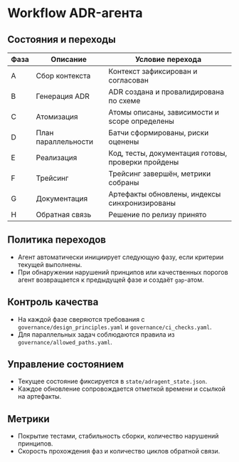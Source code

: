 # Workflow ADR-агента

## Состояния и переходы

| Фаза | Описание | Условие перехода |
| ---- | -------- | ---------------- |
| A | Сбор контекста | Контекст зафиксирован и согласован |
| B | Генерация ADR | ADR создана и провалидирована по схеме |
| C | Атомизация | Атомы описаны, зависимости и scope определены |
| D | План параллельности | Батчи сформированы, риски оценены |
| E | Реализация | Код, тесты, документация готовы, проверки пройдены |
| F | Трейсинг | Трейсинг завершён, метрики собраны |
| G | Документация | Артефакты обновлены, индексы синхронизированы |
| H | Обратная связь | Решение по релизу принято |

## Политика переходов

- Агент автоматически инициирует следующую фазу, если критерии текущей выполнены.
- При обнаружении нарушений принципов или качественных порогов агент возвращается к предыдущей фазе и создаёт `gap`-атом.

## Контроль качества

- На каждой фазе сверяются требования с `governance/design_principles.yaml` и `governance/ci_checks.yaml`.
- Для параллельных задач соблюдаются правила из `governance/allowed_paths.yaml`.

## Управление состоянием

- Текущее состояние фиксируется в `state/adragent_state.json`.
- Каждое обновление сопровождается отметкой времени и ссылкой на артефакты.

## Метрики

- Покрытие тестами, стабильность сборки, количество нарушений принципов.
- Скорость прохождения фаз и количество циклов обратной связи.

